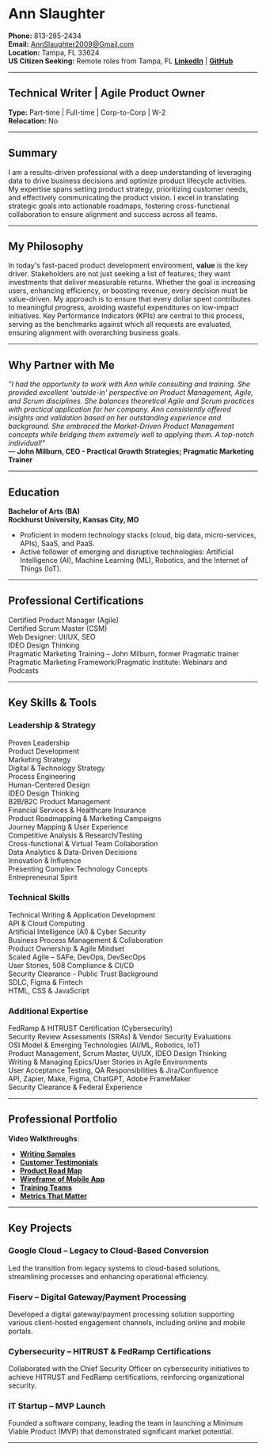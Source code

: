 # Ann Slaughter

**Phone:** 813-285-2434  
**Email:** AnnSlaughter2009@Gmail.com  
**Location:** Tampa, FL 33624  
**US Citizen Seeking:** Remote roles from Tampa, FL
[**LinkedIn**](https://www.linkedin.com/in/annslaughter/) | [**GitHub**](https://github.com/AnnSlaughter2009)  

---

## **Technical Writer | Agile Product Owner**

**Type:** Part-time | Full-time | Corp-to-Corp | W-2  
**Relocation:** No

---

## **Summary**

I am a results-driven professional with a deep understanding of leveraging data to drive business decisions and optimize product lifecycle activities. My expertise spans setting product strategy, prioritizing customer needs, and effectively communicating the product vision. I excel in translating strategic goals into actionable roadmaps, fostering cross-functional collaboration to ensure alignment and success across all teams.

---

## **My Philosophy**

In today's fast-paced product development environment, **value** is the key driver. Stakeholders are not just seeking a list of features; they want investments that deliver measurable returns. Whether the goal is increasing users, enhancing efficiency, or boosting revenue, every decision must be value-driven. My approach is to ensure that every dollar spent contributes to meaningful progress, avoiding wasteful expenditures on low-impact initiatives. Key Performance Indicators (KPIs) are central to this process, serving as the benchmarks against which all requests are evaluated, ensuring alignment with overarching business goals.

---

## **Why Partner with Me**

*"I had the opportunity to work with Ann while consulting and training. She provided excellent 'outside-in' perspective on Product Management, Agile, and Scrum disciplines. She balances theoretical Agile and Scrum practices with practical application for her company. Ann consistently offered insights and validation based on her outstanding experience and background. She embraced the Market-Driven Product Management concepts while bridging them extremely well to applying them. A top-notch individual!"*  
— **John Milburn, CEO - Practical Growth Strategies; Pragmatic Marketing Trainer**

---

## **Education**

**Bachelor of Arts (BA)**  
**Rockhurst University, Kansas City, MO**  
- Proficient in modern technology stacks (cloud, big data, micro-services, APIs), SaaS, and PaaS.  
- Active follower of emerging and disruptive technologies: Artificial Intelligence (AI), Machine Learning (ML), Robotics, and the Internet of Things (IoT).

---

## **Professional Certifications**

Certified Product Manager (Agile)  
Certified Scrum Master (CSM)  
Web Designer: UI/UX, SEO  
IDEO Design Thinking  
Pragmatic Marketing Training – John Milburn, former Pragmatic trainer  
Pragmatic Marketing Framework/Pragmatic Institute: Webinars and Podcasts

---

## **Key Skills & Tools**

### **Leadership & Strategy**
Proven Leadership  
Product Development  
Marketing Strategy  
Digital & Technology Strategy  
Process Engineering  
Human-Centered Design  
IDEO Design Thinking  
B2B/B2C Product Management  
Financial Services & Healthcare Insurance  
Product Roadmapping & Marketing Campaigns  
Journey Mapping & User Experience  
Competitive Analysis & Research/Testing  
Cross-functional & Virtual Team Collaboration  
Data Analytics & Data-Driven Decisions  
Innovation & Influence  
Presenting Complex Technology Concepts  
Entrepreneurial Spirit

### **Technical Skills**
Technical Writing & Application Development  
API & Cloud Computing  
Artificial Intelligence (AI) & Cyber Security  
Business Process Management & Collaboration  
Product Ownership & Agile Mindset  
Scaled Agile – SAFe, DevOps, DevSecOps  
User Stories, 508 Compliance & CI/CD  
Security Clearance - Public Trust Background  
SDLC, Figma & Fintech  
HTML, CSS & JavaScript

### **Additional Expertise**
FedRamp & HITRUST Certification (Cybersecurity)  
Security Review Assessments (SRAs) & Vendor Security Evaluations  
OSI Model & Emerging Technologies (AI/ML, Robotics, IoT)  
Product Management, Scrum Master, UI/UX, IDEO Design Thinking  
Writing & Managing Epics/User Stories in Agile Environments  
User Acceptance Testing, QA Responsibilities & Jira/Confluence  
API, Zapier, Make, Figma, ChatGPT, Adobe FrameMaker  
Security Clearance & Federal Experience

---

## **Professional Portfolio**

**Video Walkthroughs**:  
- [**Writing Samples**](https://www.loom.com/share/6270b9c16c054180968e1deded9485ec?sid=df446086-48aa-4aa7-87f4-6bc6548f30f4)
- [**Customer Testimonials**](https://youtu.be/YxXAlzNJZxU)  
- [**Product Road Map**](https://youtu.be/O1zwmcTxSDM)  
- [**Wireframe of Mobile App**](https://youtu.be/KXp_apnY4mA)  
- [**Training Teams**](https://youtu.be/jpEVIDQjqOU)  
- [**Metrics That Matter**](https://youtu.be/lv761YSpwMc)

---

## **Key Projects**

### **Google Cloud – Legacy to Cloud-Based Conversion**
Led the transition from legacy systems to cloud-based solutions, streamlining processes and enhancing operational efficiency.

### **Fiserv – Digital Gateway/Payment Processing**
Developed a digital gateway/payment processing solution supporting various client-hosted engagement channels, including online and mobile portals.

### **Cybersecurity – HITRUST & FedRamp Certifications**
Collaborated with the Chief Security Officer on cybersecurity initiatives to achieve HITRUST and FedRamp certifications, reinforcing organizational security.

### **IT Startup – MVP Launch**
Founded a software company, leading the team in launching a Minimum Viable Product (MVP) that demonstrated significant market potential.

---
